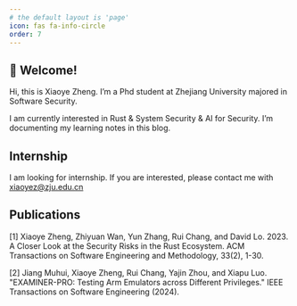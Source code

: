 ```yaml
---
# the default layout is 'page'
icon: fas fa-info-circle
order: 7
---
```


<!-- > Add Markdown syntax content to file `_tabs/about.md`{: .filepath } and it will show up on this page. -->
<!-- {: .prompt-tip } -->

## 👋 Welcome!
Hi, this is Xiaoye Zheng. I’m a Phd student at Zhejiang University majored in Software Security.

I am currently interested in Rust & System Security &  AI for Security.
I’m documenting my learning notes in this blog.

## Internship

I am looking for internship. If you are interested, please contact me with xiaoyez@zju.edu.cn

## Publications

[1] Xiaoye Zheng, Zhiyuan Wan, Yun Zhang, Rui Chang, and David Lo. 2023. A Closer Look at the Security Risks in the Rust Ecosystem. ACM Transactions on Software Engineering and Methodology, 33(2), 1-30.

[2] Jiang Muhui, Xiaoye Zheng, Rui Chang, Yajin Zhou, and Xiapu Luo. "EXAMINER-PRO: Testing Arm Emulators across Different Privileges." IEEE Transactions on Software Engineering (2024).